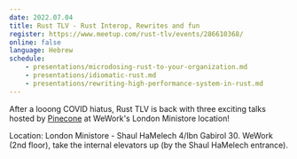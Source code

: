 ```yaml
---
date: 2022.07.04
title: Rust TLV - Rust Interop, Rewrites and fun
register: https://www.meetup.com/rust-tlv/events/286610368/
online: false
language: Hebrew
schedule:
    - presentations/microdosing-rust-to-your-organization.md
    - presentations/idiomatic-rust.md
    - presentations/rewriting-high-performance-system-in-rust.md
---
```


After a looong COVID hiatus, Rust TLV is back with three exciting talks hosted by [Pinecone](https://www.pinecone.io/) at WeWork's London Ministore location!

Location: London Ministore - Shaul HaMelech 4/Ibn Gabirol 30.
WeWork (2nd floor), take the internal elevators up (by the Shaul HaMelech entrance).


